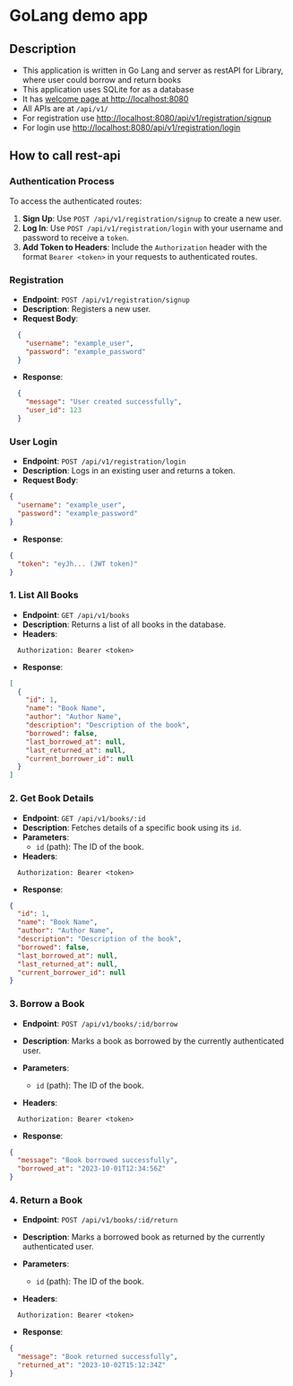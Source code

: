 # GoLang demo app

## Description
- This application is written in Go Lang and server as restAPI for Library, where user could borrow and return books
- This application uses SQLite for as a database
- It has [welcome page at http://localhost:8080](http://localhost:8080)
- All APIs are at `/api/v1/`
- For registration use [http://localhost:8080/api/v1/registration/signup](http://localhost:8080/api/v1/registration/signup)
- For login use [http://localhost:8080/api/v1/registration/login](http://localhost:8080/api/v1/registration/login)

## How to call rest-api

### **Authentication Process**
To access the authenticated routes:
1. **Sign Up**: Use `POST /api/v1/registration/signup` to create a new user.
2. **Log In**: Use `POST /api/v1/registration/login` with your username and password to receive a `token`.
3. **Add Token to Headers**: Include the `Authorization` header with the format `Bearer <token>` in your requests to authenticated routes.

### Registration
- **Endpoint**: `POST /api/v1/registration/signup`
- **Description**: Registers a new user.
- **Request Body**:
```json
  {
    "username": "example_user",
    "password": "example_password"
  }
```
- **Response**:
```json
  {
    "message": "User created successfully",
    "user_id": 123
  }
```

### User Login
- **Endpoint**: `POST /api/v1/registration/login`
- **Description**: Logs in an existing user and returns a token.
- **Request Body**:
```json
{
  "username": "example_user",
  "password": "example_password"
}
```
- **Response**:
```json
{
  "token": "eyJh... (JWT token)"
}
```

### **1. List All Books**
- **Endpoint**: `GET /api/v1/books`
- **Description**: Returns a list of all books in the database.
- **Headers**:
```
  Authorization: Bearer <token>
```
- **Response**:
```json
[
  {
    "id": 1,
    "name": "Book Name",
    "author": "Author Name",
    "description": "Description of the book",
    "borrowed": false,
    "last_borrowed_at": null,
    "last_returned_at": null,
    "current_borrower_id": null
  }
]
```

### **2. Get Book Details**
- **Endpoint**: `GET /api/v1/books/:id`
- **Description**: Fetches details of a specific book using its `id`.
- **Parameters**:
    - `id` (path): The ID of the book.
- **Headers**:
```
  Authorization: Bearer <token>
```
- **Response**:
```json
{
  "id": 1,
  "name": "Book Name",
  "author": "Author Name",
  "description": "Description of the book",
  "borrowed": false,
  "last_borrowed_at": null,
  "last_returned_at": null,
  "current_borrower_id": null
}
```

### **3. Borrow a Book**
- **Endpoint**: `POST /api/v1/books/:id/borrow`
- **Description**: Marks a book as borrowed by the currently authenticated user.
- **Parameters**:
    - `id` (path): The ID of the book.

- **Headers**:
```
  Authorization: Bearer <token>
```
- **Response**:
```json
{
  "message": "Book borrowed successfully",
  "borrowed_at": "2023-10-01T12:34:56Z"
}
```

### **4. Return a Book**
- **Endpoint**: `POST /api/v1/books/:id/return`
- **Description**: Marks a borrowed book as returned by the currently authenticated user.
- **Parameters**:
    - `id` (path): The ID of the book.

- **Headers**:
```
  Authorization: Bearer <token>
```

- **Response**:
```json
{
  "message": "Book returned successfully",
  "returned_at": "2023-10-02T15:12:34Z"
}
```